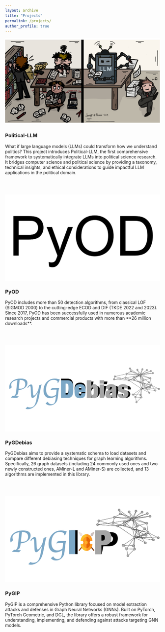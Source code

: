 ```yaml
---
layout: archive
title: "Projects"
permalink: /projects/
author_profile: true
---
```



<div class="rai-container">

  <!-- Political-LLM -->
  <div class="rai-image-container">
    <a href="http://political-llm.org/">
      <img src="../files/pllm.png" alt="Political-LLM Logo" class="rai-image">
    </a>
  </div>
  <div class="rai-text">
    <h3>Political-LLM</h3>
    What if large language models (LLMs) could transform how we understand politics? This project introduces Political-LLM, the first comprehensive framework to systematically integrate LLMs into political science research. It bridges computer science and political science by providing a taxonomy, technical insights, and ethical considerations to guide impactful LLM applications in the political domain.
  </div>

</div>

<br><br>


<div class="rai-container">
  
  <!-- PyOD -->
  <div class="rai-image-container">
    <a href="https://pyod.readthedocs.io/en/latest/">
      <img src="../files/pyod.png" alt="PyOD Logo" class="rai-image">
    </a>
  </div>
  <div class="rai-text">
    <h3>PyOD</h3>
    PyOD includes more than 50 detection algorithms, from classical LOF (SIGMOD 2000) to the cutting-edge ECOD and DIF (TKDE 2022 and 2023). Since 2017, PyOD has been successfully used in numerous academic research projects and commercial products with more than **26 million downloads**.
  </div>

</div>

<br><br>


<div class="rai-container">
  <!-- PyGDebias -->
  <div class="rai-image-container">
    <a href="https://github.com/yushundong/PyGDebias">
      <img src="../files/debias.png" alt="PyGDebias Logo" class="rai-image">
    </a>
  </div>
  <div class="rai-text">
    <h3>PyGDebias</h3>
    PyGDebias aims to provide a systematic schema to load datasets and compare different debiasing techniques for graph learning algorithms. Specifically, 26 graph datasets (including 24 commonly used ones and two newly constructed ones, AMiner-L and AMiner-S) are collected, and 13 algorithms are implemented in this library.
  </div>

</div>


<br><br>


<div class="rai-container">
  <!-- PyGIP -->
  <div class="rai-image-container">
    <a href="https://labrai.github.io/pygip/index.html">
      <img src="../files/ip.png" alt="PyGIP Logo" class="rai-image">
    </a>
  </div>
  <div class="rai-text">
    <h3>PyGIP</h3>
    PyGIP is a comprehensive Python library focused on model extraction attacks and defenses in Graph Neural Networks (GNNs). Built on PyTorch, PyTorch Geometric, and DGL, the library offers a robust framework for understanding, implementing, and defending against attacks targeting GNN models.
  </div>

</div>
